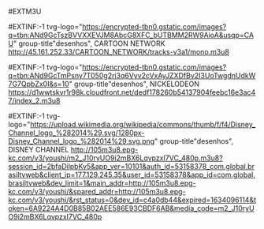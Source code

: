 #EXTM3U

#EXTINF:-1 tvg-logo="https://encrypted-tbn0.gstatic.com/images?q=tbn:ANd9GcTszBVVXXEVJM8AbcG8XFC_bUTBMM2RW9AioA&usqp=CAU"
group-title"desenhos",
CARTOON NETWORK
http://45.161.252.33/CARTOON_NETWORK/tracks-v3a1/mono.m3u8

#EXTINF:-1 tvg-logo="https://encrypted-tbn0.gstatic.com/images?q=tbn:ANd9GcTmPsny7T050g2ri3q6Vyv2cVxAyJZXDfBv2I3UoTwgdnUdkW7G7QpbZx0I&s=10"
group-title"desenhos",
NICKELODEON
https://d1wwtskvr1r98k.cloudfront.net/dedf178260b54137904feebc16e3ac47/index_2.m3u8

#EXTINF:-1 tvg-logo="https://upload.wikimedia.org/wikipedia/commons/thumb/f/f4/Disney_Channel_logo_%282014%29.svg/1280px-Disney_Channel_logo_%282014%29.svg.png"
group-title"desenhos",
DISNEY CHANNEL
http://105m3u8.epg-kc.com/v3/youshi/m2_J10ryUO9i2mBX6LqvpzxI7VC_480p.m3u8?session_id=2bfaDilpbKv5&app_ver=10101&auth_id=53158378_com.global.brasiltvweb&client_ip=177.129.245.35&user_id=53158378&app_id=com.global.brasiltvweb&dev_limit=1&main_addr=http://105m3u8.epg-kc.com/v3/youshi/&spared_addr=http://105m3u8.epg-kc.com/v3/youshi/&rst_status=0&dev_id=c4a0db44&expired=1634096114&token=6A9224A4D0B85B02AEE586E93CBDF6AB&media_code=m2_J10ryUO9i2mBX6LqvpzxI7VC_480p
